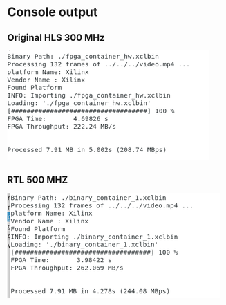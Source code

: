 # Console output

## Original HLS 300 MHz

![hls_300MHz](./console_original.png)

## RTL 500 MHZ

![rtl_500MHz](./console_rtl_500MHz.png)